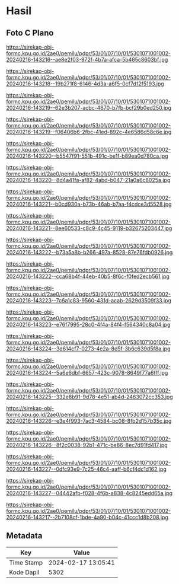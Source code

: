 # Hasil

## Foto C Plano

https://sirekap-obj-formc.kpu.go.id/2ae0/pemilu/pdpr/53/01/07/10/01/5301071001002-20240216-143216--ae8e2f03-972f-4b7a-afca-5b465c8603bf.jpg

https://sirekap-obj-formc.kpu.go.id/2ae0/pemilu/pdpr/53/01/07/10/01/5301071001002-20240216-143218--19b271f8-6146-4d3a-a6f5-0cf7d12f5193.jpg

https://sirekap-obj-formc.kpu.go.id/2ae0/pemilu/pdpr/53/01/07/10/01/5301071001002-20240216-143219--62e3b207-acbc-4670-b7fb-bcf29b0ed250.jpg

https://sirekap-obj-formc.kpu.go.id/2ae0/pemilu/pdpr/53/01/07/10/01/5301071001002-20240216-143219--f06406b6-2fbc-41ed-892c-4e6586d58c6e.jpg

https://sirekap-obj-formc.kpu.go.id/2ae0/pemilu/pdpr/53/01/07/10/01/5301071001002-20240216-143220--b5547f91-551b-491c-be1f-b89ea0d780ca.jpg

https://sirekap-obj-formc.kpu.go.id/2ae0/pemilu/pdpr/53/01/07/10/01/5301071001002-20240216-143220--8d4a41fa-af82-4abd-b047-21a0a6c8025a.jpg

https://sirekap-obj-formc.kpu.go.id/2ae0/pemilu/pdpr/53/01/07/10/01/5301071001002-20240216-143221--b0cd930a-b73b-46ab-b7aa-f4cdce3d5528.jpg

https://sirekap-obj-formc.kpu.go.id/2ae0/pemilu/pdpr/53/01/07/10/01/5301071001002-20240216-143221--8ee60533-c8c9-4c45-9119-b32675203447.jpg

https://sirekap-obj-formc.kpu.go.id/2ae0/pemilu/pdpr/53/01/07/10/01/5301071001002-20240216-143222--b73a5a8b-b266-497a-8528-87e76fdb0926.jpg

https://sirekap-obj-formc.kpu.go.id/2ae0/pemilu/pdpr/53/01/07/10/01/5301071001002-20240216-143222--cca68b4f-44eb-40b5-8f6c-f0fed2ecb561.jpg

https://sirekap-obj-formc.kpu.go.id/2ae0/pemilu/pdpr/53/01/07/10/01/5301071001002-20240216-143223--7c6a1c83-9560-431d-acab-2629d3509f33.jpg

https://sirekap-obj-formc.kpu.go.id/2ae0/pemilu/pdpr/53/01/07/10/01/5301071001002-20240216-143223--e76f7995-28c0-4f4a-84f4-f564340c8a04.jpg

https://sirekap-obj-formc.kpu.go.id/2ae0/pemilu/pdpr/53/01/07/10/01/5301071001002-20240216-143224--3d614cf7-0273-4e2a-8d5f-3b6c639d5f8a.jpg

https://sirekap-obj-formc.kpu.go.id/2ae0/pemilu/pdpr/53/01/07/10/01/5301071001002-20240216-143224--5a6e6dbf-6657-423c-9078-8649f77a6fff.jpg

https://sirekap-obj-formc.kpu.go.id/2ae0/pemilu/pdpr/53/01/07/10/01/5301071001002-20240216-143225--332e8b91-9d78-4e51-ab4d-2463072cc353.jpg

https://sirekap-obj-formc.kpu.go.id/2ae0/pemilu/pdpr/53/01/07/10/01/5301071001002-20240216-143226--e3e4f993-7ac3-4584-bc08-8fb2d157b35c.jpg

https://sirekap-obj-formc.kpu.go.id/2ae0/pemilu/pdpr/53/01/07/10/01/5301071001002-20240216-143226--8f2c0038-92b1-471c-be86-8ec7d91fd417.jpg

https://sirekap-obj-formc.kpu.go.id/2ae0/pemilu/pdpr/53/01/07/10/01/5301071001002-20240216-143227--0dfc93e9-7c25-46c4-aaff-b6cf4dc1d162.jpg

https://sirekap-obj-formc.kpu.go.id/2ae0/pemilu/pdpr/53/01/07/10/01/5301071001002-20240216-143227--04442afb-f028-4f6b-a838-4c8245edd65a.jpg

https://sirekap-obj-formc.kpu.go.id/2ae0/pemilu/pdpr/53/01/07/10/01/5301071001002-20240216-143217--2b7108cf-1bde-4a90-b04c-41ccc1d8b208.jpg


## Metadata

| Key        | Value               |
| ---------- | ------------------- |
| Time Stamp | 2024-02-17 13:05:41 |
| Kode Dapil | 5302                |



